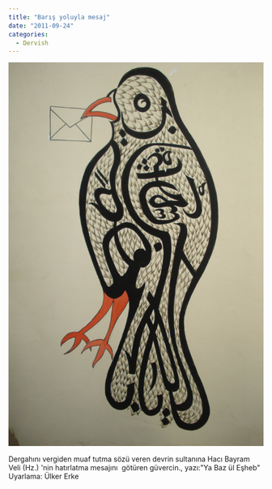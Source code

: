 ```yaml
---
title: "Barış yoluyla mesaj"
date: "2011-09-24"
categories: 
  - Dervish
---
```


[![dsc07319.JPG](../uploads/2011/09/dsc07319-2.jpg)](../uploads/2011/09/dsc07319-2.jpg "dsc07319.JPG")

Dergahını vergiden muaf tutma sözü veren devrin sultanına Hacı Bayram Veli (Hz.) 'nin hatırlatma mesajını  götüren güvercin., yazı:"Ya Baz ül Eşheb"  Uyarlama: Ülker Erke

